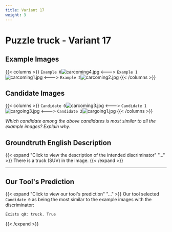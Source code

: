 ```yaml
---
title: Variant 17
weight: 3
---
```


# Puzzle truck - Variant 17

## Example Images
{{< columns >}}
`Example 0`![carcoming4.jpg](/natscene_data/images/carcoming4.jpg)
<--->
`Example 1`![carcoming1.jpg](/natscene_data/images/carcoming1.jpg)
<--->
`Example 2`![carcoming2.jpg](/natscene_data/images/carcoming2.jpg)
{{< /columns >}}

## Candidate Images
{{< columns >}}
`Candidate 0`![carcoming3.jpg](/natscene_data/images/carcoming3.jpg)
<--->
`Candidate 1`![cargoing3.jpg](/natscene_data/images/cargoing3.jpg)
<--->
`Candidate 2`![cargoing1.jpg](/natscene_data/images/cargoing1.jpg)
{{< /columns >}}

*Which candidate among the above candidates is most similar to all the example images? Explain why.*

## Groundtruth English Description

{{< expand "Click to view the description of the intended discriminator" "..." >}}
There is a truck (SUV) in the image.
{{< /expand >}}

---



## Our Tool's Prediction

{{< expand "Click to view our tool's prediction" "..." >}}
Our tool selected `Candidate 0` as being the most similar to the example images with the discriminator:
```plaintext
Exists q0: truck. True
```
{{< /expand >}}
